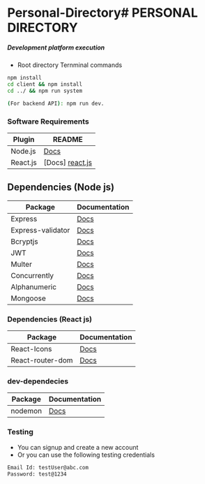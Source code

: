 # Personal-Directory# PERSONAL DIRECTORY

##### Development platform execution
- Root directory Ternminal commands
```sh
npm install
cd client && npm install
cd ../ && npm run system

(For backend API): npm run dev.
```
### Software Requirements

| Plugin | README |
| ------ | ------ |
| Node.js| [Docs ][node.js] |
| React.js| [Docs] [react.js]

## Dependencies  (Node js)
| Package | Documentation
| ------ | ------ |
| Express | [Docs][express]
| Express-validator | [Docs][express-validator]
| Bcryptjs | [Docs][bcryptjs]
| JWT | [Docs][JWT]
| Multer | [Docs][Multer]
| Concurrently | [Docs][Concurrently]
| Alphanumeric | [Docs][Alphanumeric]
| Mongoose | [Docs][Mongoose]

### Dependencies  (React js)
| Package | Documentation
| ------ | ------ |
| React-Icons | [Docs][React-Icons]
| React-router-dom | [Docs][React-Router-Dom]


### dev-dependecies
| Package | Documentation
| ------- | -------------- |
| nodemon | [Docs][nodemon]

### Testing
- You can signup and create a new account 
- Or  you can  use the following testing credentials
```sh
Email Id: testUser@abc.com
Password: test@1234
```
   [node.js]: <http://nodejs.org>
   [react.js]: <https://reactjs.org/>
   [nodemon]:<https://github.com/remy/nodemon>
   [express]: <http://expressjs.com>
   [express-validator]: <https://express-validator.github.io/docs/>
   [bcryptjs]: <https://www.npmjs.com/package/bcryptjs>
   [JWT]: <https://jwt.io/>
   [Multer]: <https://www.npmjs.com/package/multer>
   [Concurrently]: <https://www.npmjs.com/package/concurrently>
   [Alphanumeric]: <https://www.npmjs.com/package/alphanumeric-id>
   [Mongoose]: <https://mongoosejs.com/docs/>
   [React-Icons]:<https://react-icons.github.io/react-icons/>
   [React-Router-Dom]:<https://reactrouter.com/docs/en/v6/getting-started/installation>
  
